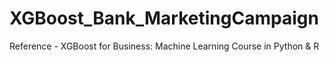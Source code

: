 # XGBoost_Bank_MarketingCampaign

Reference -  XGBoost for Business: Machine Learning Course in Python & R
